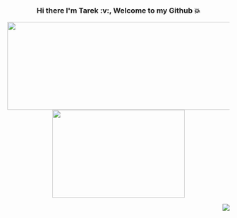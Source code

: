 <h3 align="center"> Hi there I'm Tarek :v:, Welcome to my Github 💥 </h3>
<!---
  - 🔭 I’m currently working on ...
  - 🌱 I’m currently learning ...
  - 👯 I’m looking to collaborate on ...
  - 🤔 I’m looking for help with ...
  - 💬 Ask me about ...
  - 📫 How to reach me: ...
  - 😄 Pronouns: ...
  - ⚡ Fun fact: ...
--->

<p align="center">
  <a href="https://github.com/anuraghazra/github-readme-stats">
    <img align="center" height="200" width="535" src="https://github-readme-stats.vercel.app/api?username=tarekkheir&show_icons=true&theme=tokyonight&icon_color=tokyonight&hide=prs,issues&repo=github-readme-stats" />
  </a>
  <a href="https://github.com/anuraghazra/convoychat">
    <img align="center" height="200" width="300" src="https://github-readme-stats.vercel.app/api/top-langs/?username=tarekkheir&layout=compact&langs_count=8&theme=tokyonight&repo=convoychat" />
  </a>
</p>

<!---## ❓ About Me:
🏫  FullStack Developper student at Holberton School
--->


<img align="right" src="https://visitor-badge.glitch.me/badge?page_id=page.id">
